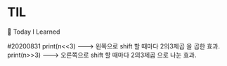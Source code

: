 # TIL
📝 Today I Learned

#20200831
print(n<<3) ---> 왼쪽으로 shift 할 때마다 2의3제곱 을 곱한 효과.<br>
print(n>>3) ---> 오른쪽으로 shift 할 때마다 2의3제곱 으로 나눈 효과.
